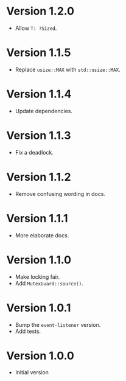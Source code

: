 # Version 1.2.0

- Allow `T: ?Sized`.

# Version 1.1.5

- Replace `usize::MAX` with `std::usize::MAX`.

# Version 1.1.4

- Update dependencies.

# Version 1.1.3

- Fix a deadlock.

# Version 1.1.2

- Remove confusing wording in docs.

# Version 1.1.1

- More elaborate docs.

# Version 1.1.0

- Make locking fair.
- Add `MutexGuard::source()`.

# Version 1.0.1

- Bump the `event-listener` version.
- Add tests.

# Version 1.0.0

- Initial version
